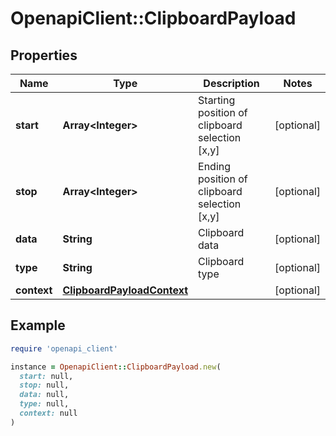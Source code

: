 # OpenapiClient::ClipboardPayload

## Properties

| Name | Type | Description | Notes |
| ---- | ---- | ----------- | ----- |
| **start** | **Array&lt;Integer&gt;** | Starting position of clipboard selection [x,y] | [optional] |
| **stop** | **Array&lt;Integer&gt;** | Ending position of clipboard selection [x,y] | [optional] |
| **data** | **String** | Clipboard data | [optional] |
| **type** | **String** | Clipboard type | [optional] |
| **context** | [**ClipboardPayloadContext**](ClipboardPayloadContext.md) |  | [optional] |

## Example

```ruby
require 'openapi_client'

instance = OpenapiClient::ClipboardPayload.new(
  start: null,
  stop: null,
  data: null,
  type: null,
  context: null
)
```

